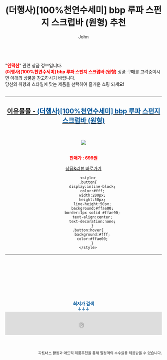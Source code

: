 ﻿---
layout: post
title:  "(더행사)[100%천연수세미] bbp 루파 스펀지 스크럽바 (원형) 추천"
author: John
categories: [ 인덕션 ]
tags: [ 인덕션, 인덕션가격, 인덕션 하이라이트, 인덕션 냄비, 인덕션 뜻, 인덕션 원리, 인덕션 사용법, 인덕션 전기요금, 인덕션 하이라이트 차이, 인덕션 추천 ]
image: https://eyoumall.godohosting.com/pages/asu/220615/b/2.jpg 
description: "(더행사)[100%천연수세미] bbp 루파 스펀지 스크럽바 (원형) 추천 관련 상품으로 가장 고객 선호도가 높은 제품입니다."
toc: true
toc_sticky: true
---

<br>
"<b><font color='#ff0000'>인덕션</font></b>" 관련 상품 정보입니다.
<br>
<b><font color='#ff0000'>(더행사)[100%천연수세미] bbp 루파 스펀지 스크럽바 (원형)</font></b> 상품 구매를 고려중이시면 아래의 상품을 참고하시기 바랍니다.
<br>
당신의 취향과 스타일에 맞는 제품을 선택하여 즐거운 쇼핑 되세요!
<br><br>
<hr>
<p>
    
<center><h2><a href="https://nico.kr/btyozj" target="_blank"><b>이유몰몰 - <font color='#01579B'>(더행사)[100%천연수세미] bbp 루파 스펀지 스크럽바 (원형)</font></b></a></h2><br>

<a href="https://nico.kr/btyozj" target="_blank"><img src="https://eyoumall.godohosting.com/pages/asu/220615/b/2.jpg"></a><br><br>

<b><font color='#ff0000'>판매가 : 699원 </font></b><br>

<a href="https://nico.kr/btyozj" target="_blank" class="button">상품&리뷰 바로가기</a><p>

        <style>
        .button{
            display:inline-block;
            color:#fff;
            width:200px;
            height:50px;
            line-height:50px;
            background:#ffae00;
            border:1px solid #ffae00;
            text-align:center;
            text-decoration:none;
            }
        .button:hover{
            background:#fff;
            color:#ffae00;
            }
        </style>

<hr>

<br><br><br><br><br><br><br>
<center><b><font color='#01579B' size='medium'>최저가 검색<br>
↓↓↓</font></b></center>
<center><iframe src="https://coupa.ng/b1Tbjx" width="100%" height="75" frameborder="0" scrolling="no" referrerpolicy="unsafe-url"></iframe></center>
<br><br>
<p>
<small>
    <div align="right">파트너스 활동과 애드픽 제품추천을 통해 일정액의 수수료를 제공받을 수 있습니다.</div>
</small>
</p>
